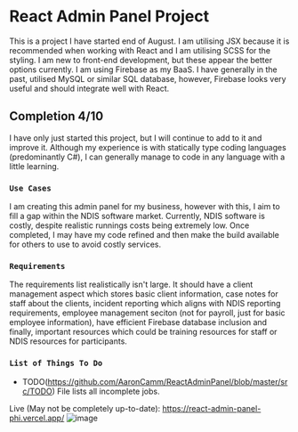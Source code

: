 # React Admin Panel Project

This is a project I have started end of August. I am utilising JSX because it is recommended when working with React and I am utilising SCSS for the styling. I am new to front-end development, but these appear the better options currently. I am using Firebase as my BaaS. I have generally in the past, utilised MySQL or similar SQL database, however, Firebase looks very useful and should integrate well with React.

## Completion 4/10

I have only just started this project, but I will continue to add to it and improve it. Although my experience is with statically type coding languages (predominantly C#), I can generally manage to code in any language with a little learning.

### `Use Cases`

I am creating this admin panel for my business, however with this, I aim to fill a gap within the NDIS software market. Currently, NDIS software is costly, despite realistic runnings costs being extremely low. Once completed, I may have my code refined and then make the build available for others to use to avoid costly services.

### `Requirements`

The requirements list realistically isn't large. It should have a client management aspect which stores basic client information, case notes for staff about the clients, incident reporting which aligns with NDIS reporting requirements, employee management seciton (not for payroll, just for basic employee information), have efficient Firebase database inclusion and finally, important resources which could be training resources for staff or NDIS resources for participants.

### `List of Things To Do`
  * TODO(https://github.com/AaronCamm/ReactAdminPanel/blob/master/src/TODO) File lists all incomplete jobs.

Live (May not be completely up-to-date): https://react-admin-panel-phi.vercel.app/
![image](https://user-images.githubusercontent.com/40619424/188106672-e60ed509-873e-4f33-822d-db5ea2331ca8.png)
